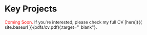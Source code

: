 # Key Projects

<span style="color: red;">Coming Soon.</span> If you're interested, please check my full CV [here]({{ site.baseurl }}/pdfs/cv.pdf){:target="_blank"}.
